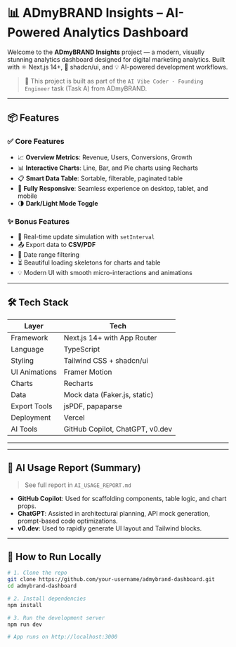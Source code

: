 # 📊 ADmyBRAND Insights – AI-Powered Analytics Dashboard

Welcome to the **ADmyBRAND Insights** project — a modern, visually stunning analytics dashboard designed for digital marketing analytics. Built with ⚛️ Next.js 14+, 💅 shadcn/ui, and 💡 AI-powered development workflows.

> 🎯 This project is built as part of the `AI Vibe Coder - Founding Engineer` task (Task A) from ADmyBRAND.

---

## 📦 Features

### ✅ Core Features
- 📈 **Overview Metrics**: Revenue, Users, Conversions, Growth
- 📊 **Interactive Charts**: Line, Bar, and Pie charts using Recharts
- 📋 **Smart Data Table**: Sortable, filterable, paginated table
- 📱 **Fully Responsive**: Seamless experience on desktop, tablet, and mobile
- 🌗 **Dark/Light Mode Toggle**

### ✨ Bonus Features
- 🔁 Real-time update simulation with `setInterval`
- 📤 Export data to **CSV/PDF**
- 📅 Date range filtering
- ⏳ Beautiful loading skeletons for charts and table
- 💡 Modern UI with smooth micro-interactions and animations

---

## 🛠️ Tech Stack

| Layer        | Tech                         |
|--------------|------------------------------|
| Framework    | Next.js 14+ with App Router  |
| Language     | TypeScript                   |
| Styling      | Tailwind CSS + shadcn/ui     |
| UI Animations| Framer Motion                |
| Charts       | Recharts                     |
| Data         | Mock data (Faker.js, static) |
| Export Tools | jsPDF, papaparse             |
| Deployment   | Vercel                       |
| AI Tools     | GitHub Copilot, ChatGPT, v0.dev |

---

---

## 🧠 AI Usage Report (Summary)

> See full report in `AI_USAGE_REPORT.md`

- **GitHub Copilot**: Used for scaffolding components, table logic, and chart props.
- **ChatGPT**: Assisted in architectural planning, API mock generation, prompt-based code optimizations.
- **v0.dev**: Used to rapidly generate UI layout and Tailwind blocks.

---

## 🧪 How to Run Locally

```bash
# 1. Clone the repo
git clone https://github.com/your-username/admybrand-dashboard.git
cd admybrand-dashboard

# 2. Install dependencies
npm install

# 3. Run the development server
npm run dev

# App runs on http://localhost:3000


